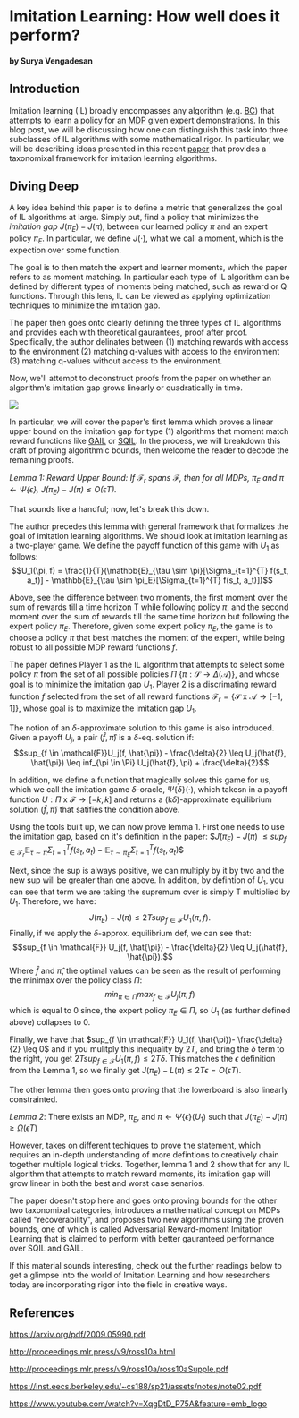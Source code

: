 # Imitation Learning: How well does it perform? 
#### by Surya Vengadesan
## Introduction

Imitation learning (IL) broadly encompasses any algorithm (e.g. [BC](https://ml.berkeley.edu/blog/posts/bc/)) that attempts to learn a policy for an [MDP](https://ml.berkeley.edu/blog/posts/mdps/) given expert demonstrations. In this blog post, we will be discussing how one can distinguish this task into three subclasses of IL algorithms with some mathematical rigor. In particular, we will be describing ideas presented in this recent [paper](https://arxiv.org/abs/2103.03236) that provides a taxonomixal framework for imitation learning algorithms. 

## Diving Deep

A key idea behind this paper is to define a metric that generalizes the goal of IL algorithms at large. Simply put, find a policy that minimizes the _imitation gap_ $J(\pi_E) - J(\pi)$, between our learned policy $\pi$ and an expert policy $\pi_E$. In particular, we define $J(\cdot)$, what we call a moment, which is the expection over some function. 

The goal is to then match the expert and learner moments, which the paper refers to as moment matching. In particular each type of IL algorithm can be defined by different types of moments being matched, such as reward or Q functions. Through this lens, IL can be viewed as applying optimization techniques to minimize the imitation gap. 

The paper then goes onto clearly defining the three types of IL algorithms and provides each with theoretical gaurantees, proof after proof. Specifically, the author delinates between (1) matching rewards with access to the environment (2) matching q-values with access to the environment (3) matching q-values without access to the environment. 

Now, we'll attempt to deconstruct proofs from the paper on whether an algorithm's imitation gap grows linearly or quadratically in time.

![](https://i.imgur.com/BI81QRh.jpg)

In particular, we will cover the paper's first lemma which proves a linear upper bound on the imitation gap for type (1) algorithms that moment match reward functions like [GAIL](https://arxiv.org/abs/1606.03476) or [SQIL](https://arxiv.org/abs/1905.11108). In the process, we will breakdown this craft of proving algorithmic bounds, then welcome the reader to decode the remaining proofs. 

_Lemma 1: Reward Upper Bound: If $\mathcal{F}_r$ spans $\mathcal{F}$, then for all MDPs, $\pi_E$ and $\pi \leftarrow \Psi\{\epsilon\}$, $J(\pi_E) - J(\pi) \leq O(\epsilon T)$._

That sounds like a handful; now, let's break this down.

The author precedes this lemma with general framework that formalizes the goal of imitation learning algorithms. We should look at imitation learning as a two-player game. We define the payoff function of this game with $U_1$ as follows: $$U_1(\pi, f) = \frac{1}{T}(\mathbb{E}_{\tau \sim \pi}[\Sigma_{t=1}^{T} f(s_t, a_t)] - \mathbb{E}_{\tau \sim \pi_E}[\Sigma_{t=1}^{T} f(s_t, a_t)])$$

Above, see the difference between two moments, the first moment over the sum of rewards till a time horizon T while following policy $\pi$, and the second moment over the sum of rewards till the same time horizon but following the expert policy $\pi_E$. Therefore, given some expert policy $\pi_E$, the game is to choose a policy $\pi$ that best matches the moment of the expert, while being robust to all possible MDP reward functions $f$. 

The paper defines Player 1 as the IL algorithm that attempts to select some policy $\pi$ from the set of all possible policies $\Pi \ \{\pi: \mathcal{S} \to \Delta(\mathcal{A})\}$, and whose goal is to minimize the imitation gap $U_1$. Player 2 is a discrimating reward function $f$ selected from the set of all reward functions $\mathcal{F}_r = \{\mathcal{S} \text{ x } \mathcal{A} \to [-1, 1]\}$, whose goal is to maximize the imitation gap $U_1$.   

The notion of an $\delta$-approximate solution to this game is also introduced. Given a payoff $U_j$, a pair $(\hat{f}, \hat{\pi})$ is a $\delta$-eq. solution if: $$sup_{f \in \mathcal{F}}U_j(f, \hat{\pi}) - \frac{\delta}{2} \leq U_j(\hat{f}, \hat{\pi}) \leq inf_{\pi \in \Pi} U_j(\hat{f}, \pi) + \frac{\delta}{2}$$

In addition, we define a function that magically solves this game for us, which we call the imitation game $\delta$-oracle, $\Psi\{\delta\}(\cdot)$, which takesn in a payoff function $U: \Pi \text{ x } \mathcal{F} \to [-k, k]$ and returns a (k$\delta$)-approximate equilibrium solution $(\hat{f}, \hat{\pi})$ that satifies the condition above. 

Using the tools built up, we can now prove lemma 1. First one needs to use the imitation gap, based on it's definition in the paper:  $$J(\pi_E) - J(\pi)$ $\leq sup_{f \in \mathcal{F}_r} \mathbb{E}_{\tau \sim \pi}\Sigma_{t = 1}^{T} f(s_t, a_t) - \mathbb{E}_{\tau \sim \pi_E}\Sigma_{t=1}^{T}f(s_t, a_t)$$

Next, since the sup is always positive, we can multiply by it by two and the new sup will be greater than one above. In addition, by defintion of $U_1$, you can see that term we are taking the supremum over is simply T multiplied by $U_1$. Therefore, we have:
$$J(\pi_E) - J(\pi) \leq 2T sup_{f \in \mathcal{F}} U_1(\pi, f).$$ Finally, if we apply the $\delta$-approx. equilibrium def, we can see that: 
$$sup_{f \in \mathcal{F}} U_j(f, \hat{\pi}) - \frac{\delta}{2} \leq U_j(\hat{f}, \hat{\pi}).$$ Where $\hat{f}$ and $\hat{\pi}$, the optimal values can be seen as the result of performing the minimax over the policy class $\Pi$: 
$$min_{\pi \in \Pi} max_{f \in \mathcal{F}}U_j(\pi, f)$$ which is equal to 0 since, the expert policy $\pi_E \in \Pi$, so $U_1$ (as further defined above) collapses to 0.

Finally, we have that $sup_{f \in \mathcal{F}} U_1(f, \hat{\pi})- \frac{\delta}{2} \leq 0$ and if you mulitply this inequality by $2T$, and bring the $\delta$ term to the right, you get $2T sup_{f \in \mathcal{F}}U_1(\pi, f) \leq 2T\delta$. This matches the $\epsilon$ definition from the Lemma 1, so we finally get $J(\pi_{E}) - L(\pi) \leq 2T\epsilon = O(\epsilon T)$.

The other lemma then goes onto proving that the lowerboard is also linearly constrainted.

_Lemma 2_: There exists an MDP, $\pi_E$, and $\pi \leftarrow \Psi\{\epsilon\}(U_1)$ such that $J(\pi_E) - J(\pi) \geq \Omega(\epsilon T)$

However, takes on different techiques to prove the statement, which requires an in-depth understanding of more defintions to creatively chain together multiple logical tricks. Together, lemma 1 and 2 show that for any IL algorithm that attempts to match reward moments, its imitation gap will grow linear in both the best and worst case senarios. 

The paper doesn't stop here and goes onto proving bounds for the other two taxonomixal categories, introduces a mathematical concept on MDPs called "recoverability", and proposes two new algorithms using the proven bounds, one of which is called Adversarial Reward-moment Imitation Learning that is claimed to perform with better gauranteed performance over SQIL and GAIL.  

If this material sounds interesting, check out the further readings below to get a glimpse into the world of Imitation Learning and how researchers today are incorporating rigor into the field in creative ways. 



<!--
Simple MDP Example:

$T = 2$, $\mathcal{S} = <s_1, s_2>$, $\mathcal{A} = <a_1, a_2>$

Reward 1
|   | $s_1$ | $s_2$ |
|---|---|---|
|$a_1$|1|0|
|$a_2$|0|-1|

Reward 2
|   | $s_1$ | $s_2$ |
|---|---|---|
|$a_1$|0|1|
|$a_2$|1|0|

Policy 
|   | $s_1$ | $s_2$ |
|---|---|---|
|$a_1$|0.5|0.5|
|$a_2$|0.5|0.5|

## Misc 

Intuition Left to Impart: 
- reward function versus value and q-value
- $R(s, a) = c$
- For deterministic policy 
- $V_\pi(s) = \mathbb{E}_\pi[\Sigma_{k=0}^\infty  \gamma^kR_{t+k+1}|S_t=s]$
- $Q_\pi(s, a) = \mathbb{E}_\pi[\Sigma_{k=0}^\infty \gamma^k R_{t+k+1} | S_t = s, A_t = a]$. 
- Value and Q functions are moments of the reward function without gamma and for fixed time?

Apply it to a simple MDP

Things to Add: 
-Empirically match moments are described in Graber 
-Intuitive difference between policy and reward moment matching with algorithm examples
-Show the working AdRIL algo, which relates to the bounds

Q: What knowledge does the knowledge assume the reader has when reading the paper? What knowledge would does the writer think the reader should have to get the most out of the paer? What knowledge does the writer have when writing the paper?
-->
## References

https://arxiv.org/pdf/2009.05990.pdf

http://proceedings.mlr.press/v9/ross10a.html

http://proceedings.mlr.press/v9/ross10a/ross10aSupple.pdf

https://inst.eecs.berkeley.edu/~cs188/sp21/assets/notes/note02.pdf

https://www.youtube.com/watch?v=XqgDtD_P75A&feature=emb_logo

<!-- 
https://www.johndcook.com/blog/2010/09/20/skewness-andkurtosis/


https://www.quora.com/Machine-Learning-Whats-the-intuition-behind-moment-matching-constraints-in-Maximum-Entropy-estimation 


## Misc. 
Q: How can I perform such bounds onf my own?
Q: Why does blogging just feel like summarization without provding no new insight?
Q: Connect this idea of bounds with CS170's idea of bounds?

What are the different moments you need? What is a moment? What exactly are you matching. The premise of the article is to better define how imitation learning works. 
Three contributions:
1. Unifying Moment Matching Framework
    a. MM between reward, off-Q, on-Q
    b. Off policy Q-Value moments, On-policy Q-Value Moments, On-policy reward moments
2. Imitation Learning Bounds given Problem Structure
    a. Recoverability: property between expert policy and moment class
        i. Characterizes problems where compounding errors are likely to occur
3. Construction of AdVIL AdRIL
    a. Better performance guarantees 

Definitions: 
- Advantage Function $A_t^{\pi}$
- Performance Function
- Imitation Gap: Distance from expert policy performance
- H-recoverable: A pair that satisfies from distance constraint
- Moment: Expectation over basis functions

Misc. Draft.
It next distinguishes between on-policy versus off-policy algorithms. The paper then introduces the concept of recoverability to provide both upper and lower bounds of performances for each class. These bounds are again computed throught the lens of two-player games. Finally, two algorithms are proposed with performance gaurantees offered in the previous bounds.

<!--
## Meta-reinforcement Learning

## Outline
(1) Formal Definition: 
https://arxiv.org/pdf/1611.05763.pdf
(2) Relation with Levin Search 

<!--

### Markov Decision Problems

Learning abstract task structure
Examine how meta-RL adapts to invariance in task structure

### The Two-Step Task

Learning procedure that emerges from meta-RL differs from original RL algo

### Learning abstract task structure

### One Shot Navigation
Harlow task -> visually rich environment over long time horizons
Dynamically changing sparse rewards

## Simple Principles of Meta Learning
### Intro
(1) Evaluate and compare learning methods
(2) measure the beenfits of early leanring on subsequence learning
(3) Use such evaluations to reasong about learning strategies, selecting useful one and discarding others

Scenario: 
Agent executes life long action seq in unkown env
(1) Life: t = 0 to T
(2) Learning, which modifies policy, consumes learner's life

Rethink: conventional, multiple-trail based way of measuring performance 

Basic Idea: 
(1) Learning algorithms are represented as another action
(2) Probability of learning depends on current internal state and policy
(3) These actions can modify policy and store old policy on stack to restore if needed

### MRL Cycle
(1) When t = 0, set internal state $\mathcal{I}$ 
(1a) Environmental inputs can be represented by components of I
(2) When t = 0, initialize vector $Pol$
(3) Initialize stack $S$
(4) Repeats below cycle until death


(1) Evaluate actions accordig to $Pol$ and $I$ until EVAL CRITERION satisfied
(2)



## References
Meta-RL OG
http://citeseerx.ist.psu.edu/viewdoc/download?doi=10.1.1.45.2558&rep=rep1&type=pdf
Learning to Reinforcment Learn
https://arxiv.org/pdf/1611.05763.pdf
<!--

## IRL in Finance 
## Outline or Notes:

Ill-Posed Inverse Problems
- Infinite number of solutions or no solutions at all

Behavioral Cloning
- Does not generalize well to unseen states

And I quote "methods of IRL are very useful for quantitative finance."

Use cases: "trading strategy identification, sentiment-based trading, option pricing, inference of portfolio investors, and market modeling."

"Introduce IRL methods taht can surpass a demonstrator"

## FinRL Notes:
- Action space {-1, 0, 1} = sell, hold, buy and {-k ,..., 0, ..., k} = according number of shares to sell, hold or buy
- Reward function: r(s', a, s) = v' - v, which is portfolio value at s' and s
- State space: Basically any data you can get your hands on, and feature engineering that
- Env: Dow Jones 30 stocks

## Goal

Code: Make a agent that can make money on the real market

Train PPO on GME, and use Stimulus money to make real trades. 

Long Term Goal: Pay off 4th year tuition and grad school with passive trading income? 

## Live Trading Setup

Trading Interface


## References 

FinRl Repo. https://arxiv.org/pdf/2011.09607.pdf

Elegant RL. https://github.com/AI4Finance-LLC/ElegantRL

https://www.investopedia.com/articles/active-trading/090815/picking-right-algorithmic-trading-software.asp

https://www.reddit.com/r/algotrading/comments/maxiil/is_there_an_easy_way_to_programmatically_trade/

https://developer.tdameritrade.com/apis

https://blog.quantinsti.com/algorithmic-trading-retail-traders/

https://www.mondaq.com/unitedstates/commoditiesderivativesstock-exchanges/825280/potential-regulation-of-algorithmic-trading

https://www.interactivebrokers.com/en/index.php?f=5041

https://quantra.quantinsti.com/courses

![](https://i.imgur.com/H0kCejS.png)

![](https://i.imgur.com/0zdC2ks.png)

![](https://i.imgur.com/qSTLHtZ.png)
